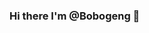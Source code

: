 ### Hi there I'm @Bobogeng 👋

<!--
**Bobogeng/Bobogeng** is a ✨ _special_ ✨ repository because its my portofolio website!

Here are some ideas to get you started:

- 🌱 I’m currently learning on HTML, CSS and Javascript
- 😎 I'm Interested in Game Development
- 📫 How to reach me:
      - E-mail: suirito@gmail.com
      - Instagram: https://www.instagram.com/irsal_f.f/
      - Facebook: https://www.facebook.com/irsal.ff/
      - Youtube: https://www.youtube.com/channel/UCw2wRI6MUlyW1T32g8RZ-fg
- 😄 Pronouns: Bogeng
-->
